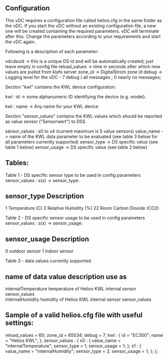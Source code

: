 Configuration
--------------

This vDC requires a configuration file called helios.cfg in the same folder as the vDC.
If you start the vDC without an existing configuration file, a new one will be created containing the required parameters. vDC will terminate after this.
Change the parameters according to your requirements and start the vDC again.

Following is a description of each parameter:

vdcdsuid  -> this is a unique DS id and will be automatically created; just leave empty in config file
reload_values -> time in seconds after which new values are pulled from klafs server
zone_id   -> DigitalStrom zone id
debug     -> Logging level for the vDC  - 7 debug / all messages  ; 0 nearly no messages;

Section "kwl" contains the KWL device configuration:

kwl : id -> some alphanumeric ID identifying the device (e.g. model). 
             
kwl : name -> Any name for your KWL device

Section "sensor_values" contains the KWL values which should be reported as value sensor ("Sensorwert") to DSS

sensor_values : s0 to s4 (current maximum is 5 value sensors)
        value_name -> name of the KWL data parameter to be evaluated (see table 3 below for all parameters currently supported)
        sensor_type -> DS specific value (see table 1 below) 
        sensor_usage -> DS specific value (see table 2 below)
        
        

Tables:
--------

Table 1 - DS specific sensor type to be used in config parameters sensor_values : s(x) -> sensor_type:

sensor_type   Description
----------------------------------------
1               Temperature (C)
2               Relative Humidity (%)
22              Room Carbon Dioxide (CO2)


Table 2 - DS specific sensor usage to be used in config parameters sensor_values : s(x) -> sensor_usage:

sensor_usage   Description
----------------------------------------
0                outdoor sensor
1                indoor sensor
        
Table 3 - data values currently supported

name of data value            description                                                                          use as                          
--------------------------------------------------------------------------------------------------------------------------------------
internalTemperature           temperature of Helios KWL internal sensor                                            sensor_values   
internalHumidity              humidity of Helios KWL internal sensor                                               sensor_values   


Sample of a valid helios.cfg file with useful settings:
------------------------------------------------------

reload_values = 60;
zone_id = 65534;
debug = 7;
kwl : 
{
  id = "EC300";
  name = "Helios KWL";
};
sensor_values : 
{
  s0 : 
  {
    value_name = "internalTemperature";
    sensor_type = 1;
    sensor_usage = 1;
  };
  s1 : 
  {
    value_name = "internalHumidity";
    sensor_type = 2;
    sensor_usage = 1;
  };
};

